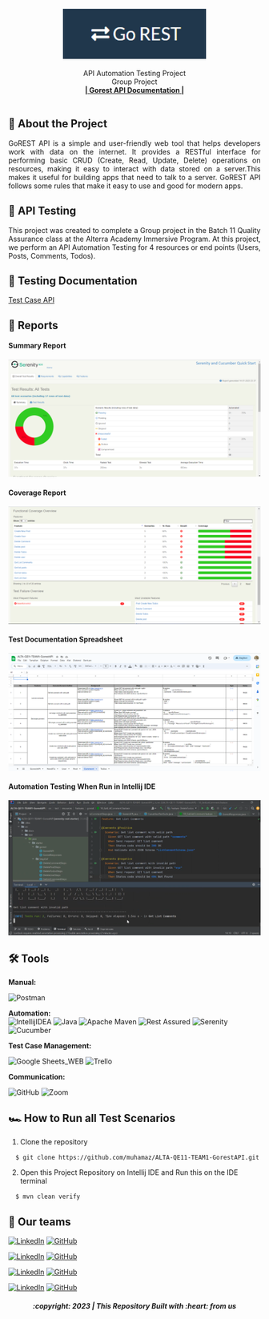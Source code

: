 
<div>
<p align="center">
  <a href="https://gorest.co.in/">
    <img src="https://github.com/muhamaz/ALTA-QE11-TEAM1-GorestAPI/blob/master/img/logo.png" height="100">
  </a>
  <br/>
    <br/>
    API Automation Testing Project
  <br />
    Group Project
  <br />
    <a href="https://gorest.co.in/"><strong>| Gorest API Documentation |</strong></a>
  <br />
  <br />
</p>
</div>

## 📑 About the Project

<p align="justify">GoREST API is a simple and user-friendly web tool that helps developers work with data on the internet. It provides a RESTful interface for performing basic CRUD (Create, Read, Update, Delete) operations on resources, making it easy to interact with data stored on a server.This makes it useful for building apps that need to talk to a server. GoREST API follows some rules that make it easy to use and good for modern apps.</p>

## 📑 API Testing

<p align="justify">This project was created to complete a Group project in the Batch 11 Quality Assurance class at the Alterra Academy Immersive Program. At this project, we perform an API Automation Testing for 4 resources or end points (Users, Posts, Comments, Todos).</p>

## 📓 Testing Documentation
[Test Case API](https://docs.google.com/spreadsheets/d/1ipXm6ZpN7PKkvLjxSkkp3SF01KVSJT_ko8NUclTVVAI/edit#gid=1876454154)

## 📝 Reports


#### Summary Report
![report-api-summary](https://github.com/muhamaz/ALTA-QE11-TEAM1-GorestAPI/blob/master/img/sumreport.png)

#### Coverage Report
![report-api-cpverage](https://github.com/muhamaz/ALTA-QE11-TEAM1-GorestAPI/blob/master/img/coverage.png)

#### Test Documentation Spreadsheet
![report-api-chats](https://github.com/muhamaz/ALTA-QE11-TEAM1-GorestAPI/blob/master/img/testdoc.png)

#### Automation Testing When Run in Intellij IDE
![report-api-runningtest](https://github.com/muhamaz/ALTA-QE11-TEAM1-GorestAPI/blob/master/img/runnning.png)

## 🛠 Tools
**Manual:**

![Postman](https://img.shields.io/badge/Postman-FF6C37?style=for-the-badge&logo=postman&logoColor=white)

**Automation:**  
![IntellijIDEA](https://img.shields.io/badge/IntelliJIDEA-000000.svg?style=for-the-badge&logo=intellij-idea&logoColor=white)
![Java](https://img.shields.io/badge/java-%23ED8B00.svg?style=for-the-badge&logo=java&logoColor=white)
![Apache Maven](https://img.shields.io/badge/Apache%20Maven-C71A36?style=for-the-badge&logo=Apache%20Maven&logoColor=white)
![Rest Assured](https://img.shields.io/badge/-rest%20assured-000000?style=for-the-badge&logo=rest-assured&logoColor=black)
![Serenity](https://img.shields.io/badge/-serenity-16a67a?style=for-the-badge&logo=serenity&logoColor=black)
![Cucumber](https://img.shields.io/badge/-cucumber-4bc47b?style=for-the-badge&logo=cucumber&logoColor=black)

**Test Case Management:**  

![Google Sheets_WEB](https://img.shields.io/badge/-Google%20sheets-4bc47b?style=for-the-badge&logoColor=black)
![Trello](https://img.shields.io/badge/Trello-%23026AA7.svg?style=for-the-badge&logo=Trello&logoColor=white)

**Communication:**  

![GitHub](https://img.shields.io/badge/github%20Project-%23121011.svg?style=for-the-badge&logo=github&logoColor=white)
![Zoom](https://img.shields.io/badge/Zoom-2D8CFF?style=for-the-badge&logo=zoom&logoColor=white)

## 🏎️ How to Run all Test Scenarios

1. Clone the repository
```bash
  $ git clone https://github.com/muhamaz/ALTA-QE11-TEAM1-GorestAPI.git
```
2. Open  this Project Repository on Intellij IDE and Run this on the IDE terminal

```bash
  $ mvn clean verify
```


## 📱 Our teams

  [![LinkedIn](https://img.shields.io/badge/-Muhammad%20Humam%20Zaky-white?style=for-the-badge&logo=linkedin&logoColor=blue)](https://www.linkedin.com/in/muhammad-humam-zaky-139369170/)
  [![GitHub](https://img.shields.io/badge/-Muhammad%20Humam%20Zaky-white?style=for-the-badge&logo=github&logoColor=black)](https://github.com/muhamaz)

 [![LinkedIn](https://img.shields.io/badge/-Tris%20Jansen%20Lumban%20Toruan-white?style=for-the-badge&logo=linkedin&logoColor=blue)](https://www.linkedin.com/in/trisjansen/)
 [![GitHub](https://img.shields.io/badge/-Tris%20Jansen%20Lumban%20Toruan-white?style=for-the-badge&logo=github&logoColor=black)](https://github.com/TrisJansen)

 [![LinkedIn](https://img.shields.io/badge/-Dita%20Rahmayanti-white?style=for-the-badge&logo=linkedin&logoColor=blue)](https://www.linkedin.com/in/dita-rahmayanti-5658a8163/)
 [![GitHub](https://img.shields.io/badge/-Dita%20Rahmayanti-white?style=for-the-badge&logo=github&logoColor=black)](https://github.com/Dirayadita)

  [![LinkedIn](https://img.shields.io/badge/-Sandy%20Tri%20Saputra-white?style=for-the-badge&logo=linkedin&logoColor=blue)](https://www.linkedin.com/in/sandy-a3834b21b/)
 [![GitHub](https://img.shields.io/badge/-Sandy%20Tri%20Saputra-white?style=for-the-badge&logo=github&logoColor=black)](https://github.com/sandyotong)



<h5>
<p align="center">:copyright: 2023 | This Repository Built with :heart: from us</p>
</h5>
